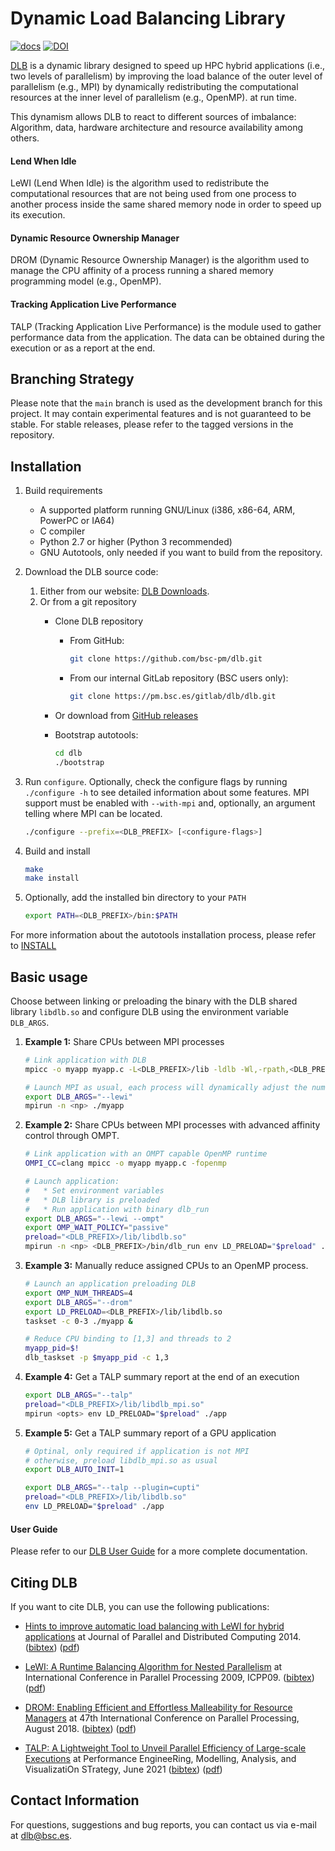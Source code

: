 # Dynamic Load Balancing Library

[![docs](https://readthedocs.org/projects/dlb-docs/badge/?version=latest)](https://dlb-docs.readthedocs.io/en/latest/)
[![DOI](https://zenodo.org/badge/DOI/10.5281/zenodo.15000657.svg)](https://doi.org/10.5281/zenodo.15000657)

[DLB][] is a dynamic library designed to speed up HPC hybrid applications (i.e.,
two levels of parallelism) by improving the load balance of the outer level of
parallelism (e.g., MPI) by dynamically redistributing the computational
resources at the inner level of parallelism (e.g., OpenMP). at run time.

This dynamism allows DLB to react to different sources of imbalance: Algorithm,
data, hardware architecture and resource availability among others.

#### Lend When Idle
LeWI (Lend When Idle) is the algorithm used to redistribute the computational
resources that are not being used from one process to another process inside
the same shared memory node in order to speed up its execution.

#### Dynamic Resource Ownership Manager
DROM (Dynamic Resource Ownership Manager) is the algorithm used to manage the
CPU affinity of a process running a shared memory programming model (e.g.,
OpenMP).

#### Tracking Application Live Performance
TALP (Tracking Application Live Performance) is the module used to gather
performance data from the application. The data can be obtained during
the execution or as a report at the end.


## Branching Strategy

Please note that the `main` branch is used as the development branch for this
project. It may contain experimental features and is not guaranteed to be
stable. For stable releases, please refer to the tagged versions in the
repository.


## Installation

1. Build requirements
    * A supported platform running GNU/Linux (i386, x86-64, ARM, PowerPC or IA64)
    * C compiler
    * Python 2.7 or higher (Python 3 recommended)
    * GNU Autotools, only needed if you want to build from the repository.
2. Download the DLB source code:
    1. Either from our website: [DLB Downloads][].
    2. Or from a git repository
        * Clone DLB repository
            * From GitHub:

                ```bash
                git clone https://github.com/bsc-pm/dlb.git
                ```
            * From our internal GitLab repository (BSC users only):

                ```bash
                git clone https://pm.bsc.es/gitlab/dlb/dlb.git
                ```
        * Or download from [GitHub releases][]
        * Bootstrap autotools:

            ```bash
            cd dlb
            ./bootstrap
            ```
3. Run `configure`. Optionally, check the configure flags by running
    `./configure -h` to see detailed information about some features.
    MPI support must be enabled with ``--with-mpi`` and, optionally,
    an argument telling where MPI can be located.

    ```bash
    ./configure --prefix=<DLB_PREFIX> [<configure-flags>]
    ```
4. Build and install

    ```bash
    make
    make install
    ```
5. Optionally, add the installed bin directory to your `PATH`

    ```bash
    export PATH=<DLB_PREFIX>/bin:$PATH
    ```

For more information about the autotools installation process,
please refer to [INSTALL](INSTALL)

## Basic usage

Choose between linking or preloading the binary with the DLB shared library
`libdlb.so` and configure DLB using the environment variable `DLB_ARGS`.

1. **Example 1:** Share CPUs between MPI processes

    ```bash
    # Link application with DLB
    mpicc -o myapp myapp.c -L<DLB_PREFIX>/lib -ldlb -Wl,-rpath,<DLB_PREFIX>/lib

    # Launch MPI as usual, each process will dynamically adjust the number of threads
    export DLB_ARGS="--lewi"
    mpirun -n <np> ./myapp
    ```

2. **Example 2:** Share CPUs between MPI processes with advanced affinity
control through OMPT.

    ```bash
    # Link application with an OMPT capable OpenMP runtime
    OMPI_CC=clang mpicc -o myapp myapp.c -fopenmp

    # Launch application:
    #   * Set environment variables
    #   * DLB library is preloaded
    #   * Run application with binary dlb_run
    export DLB_ARGS="--lewi --ompt"
    export OMP_WAIT_POLICY="passive"
    preload="<DLB_PREFIX>/lib/libdlb.so"
    mpirun -n <np> <DLB_PREFIX>/bin/dlb_run env LD_PRELOAD="$preload" ./myapp
    ```

3. **Example 3:** Manually reduce assigned CPUs to an OpenMP process.

    ```bash
    # Launch an application preloading DLB
    export OMP_NUM_THREADS=4
    export DLB_ARGS="--drom"
    export LD_PRELOAD=<DLB_PREFIX>/lib/libdlb.so
    taskset -c 0-3 ./myapp &

    # Reduce CPU binding to [1,3] and threads to 2
    myapp_pid=$!
    dlb_taskset -p $myapp_pid -c 1,3

    ```

4. **Example 4:** Get a TALP summary report at the end of an execution

    ```bash
    export DLB_ARGS="--talp"
    preload="<DLB_PREFIX>/lib/libdlb_mpi.so"
    mpirun <opts> env LD_PRELOAD="$preload" ./app
    ```

5. **Example 5:** Get a TALP summary report of a GPU application

    ```bash
    # Optinal, only required if application is not MPI
    # otherwise, preload libdlb_mpi.so as usual
    export DLB_AUTO_INIT=1

    export DLB_ARGS="--talp --plugin=cupti"
    preload="<DLB_PREFIX>/lib/libdlb.so"
    env LD_PRELOAD="$preload" ./app
    ```


#### User Guide
Please refer to our [DLB User Guide][] for a more complete documentation.

## Citing DLB
If you want to cite DLB, you can use the following publications:

* [Hints to improve automatic load balancing with LeWI for hybrid applications][pub1_doi]
at Journal of Parallel and Distributed Computing 2014.
([bibtex][pub1_bib]) ([pdf][pub1_pdf])

* [LeWI: A Runtime Balancing Algorithm for Nested Parallelism][pub2_doi]
at International Conference in Parallel Processing 2009, ICPP09.
([bibtex][pub2_bib]) ([pdf][pub2_pdf])

* [DROM: Enabling Efficient and Effortless Malleability for Resource Managers][pub3_doi]
at 47th International Conference on Parallel Processing, August 2018.
([bibtex][pub3_bib]) ([pdf][pub3_pdf])

* [TALP: A Lightweight Tool to Unveil Parallel Efficiency of Large-scale Executions][pub4_doi]
at Performance EngineeRing, Modelling, Analysis, and VisualizatiOn STrategy, June 2021
([bibtex][pub4_bib]) ([pdf][pub4_pdf])


## Contact Information

For questions, suggestions and bug reports, you can contact us via e-mail
at dlb@bsc.es.

[DLB]: https://pm.bsc.es/dlb
[DLB Downloads]: https://pm.bsc.es/dlb-downloads
[GitHub releases]: https://github.com/bsc-pm/dlb/releases
[DLB User Guide]: https://pm.bsc.es/ftp/dlb/doc/user-guide/index.html
[pub1_doi]: http://dx.doi.org/10.1016/j.jpdc.2014.05.004
[pub1_bib]: https://pm.bsc.es/ftp/dlb/doc/LeWI_JPDC14.bib
[pub1_pdf]: https://pm.bsc.es/ftp/dlb/doc/JPDC_2014.pdf
[pub2_doi]: http://dx.doi.org/10.1109/ICPP.2009.56
[pub2_bib]: https://pm.bsc.es/ftp/dlb/doc/LeWI_ICPP09.bib
[pub2_pdf]: https://pm.bsc.es/ftp/dlb/doc/LeWI_ICPP09.pdf
[pub3_doi]: https://doi.org/10.1145/3229710.3229752
[pub3_bib]: https://pm.bsc.es/ftp/dlb/doc/2018_DROM.bib
[pub3_pdf]: https://pm.bsc.es/ftp/dlb/doc/drom_preprint.pdf
[pub4_doi]: https://doi.org/10.1145/3452412.3462753
[pub4_bib]: https://pm.bsc.es/ftp/dlb/doc/TALP_PERMAVOST21.bib
[pub4_pdf]: https://pm.bsc.es/ftp/dlb/doc/TALP_PERMAVOST21.pdf
